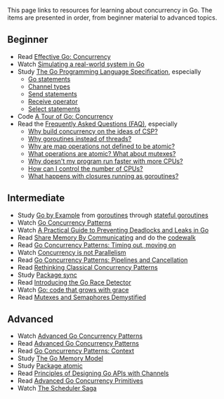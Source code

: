 This page links to resources for learning about concurrency in Go.  The items are presented in order, from beginner material to advanced topics.

## Beginner
- Read [Effective Go: Concurrency](https://golang.org/doc/effective_go.html#concurrency)
- Watch [Simulating a real-world system in Go](https://www.dotconferences.com/2017/11/sameer-ajmani-simulating-a-real-world-system-in-go)
- Study [The Go Programming Language Specification](https://golang.org/ref/spec), especially
    - [Go statements](https://golang.org/ref/spec#Go_statements)
    - [Channel types](https://golang.org/ref/spec#Channel_types)
    - [Send statements](https://golang.org/ref/spec#Send_statements)
    - [Receive operator](https://golang.org/ref/spec#Receive_operator)
    - [Select statements](https://golang.org/ref/spec#Select_statements)
- Code [A Tour of Go: Concurrency](http://tour.golang.org/concurrency/1)
- Read the [Frequently Asked Questions (FAQ)](http://golang.org/doc/faq), especially
    - [Why build concurrency on the ideas of CSP?](http://golang.org/doc/faq#csp)
    - [Why goroutines instead of threads?](http://golang.org/doc/faq#goroutines)
    - [Why are map operations not defined to be atomic?](http://golang.org/doc/faq#atomic_maps)
    - [What operations are atomic? What about mutexes?](http://golang.org/doc/faq#What_operations_are_atomic_What_about_mutexes)
    - [Why doesn't my program run faster with more CPUs?](https://golang.org/doc/faq#parallel_slow)
    - [How can I control the number of CPUs?](https://golang.org/doc/faq#number_cpus)
    - [What happens with closures running as goroutines?](http://golang.org/doc/faq#closures_and_goroutines)

## Intermediate
- Study [Go by Example](https://gobyexample.com) from [goroutines](https://gobyexample.com/goroutines) through [stateful goroutines](https://gobyexample.com/stateful-goroutines)
- Watch [Go Concurrency Patterns](https://talks.golang.org/2012/concurrency.slide#1)
- Watch [A Practical Guide to Preventing Deadlocks and Leaks in Go](https://www.youtube.com/watch?v=3EW1hZ8DVyw)
- Read [Share Memory By Communicating](http://blog.golang.org/share-memory-by-communicating) and do the [codewalk](http://golang.org/doc/codewalk/sharemem/)
- Read [Go Concurrency Patterns: Timing out, moving on](http://blog.golang.org/go-concurrency-patterns-timing-out-and)
- Watch [Concurrency is not Parallelism](http://talks.golang.org/2012/waza.slide#1)
- Read [Go Concurrency Patterns: Pipelines and Cancellation](http://blog.golang.org/pipelines)
- Read [Rethinking Classical Concurrency Patterns](https://github.com/golang/go/wiki/Go-Community-Slides#rethinking-classical-concurrency-patterns)
- Study [Package sync](https://golang.org/pkg/sync/)
- Read [Introducing the Go Race Detector](http://blog.golang.org/race-detector)
- Watch [Go: code that grows with grace](http://talks.golang.org/2012/chat.slide#1)
- Read [Mutexes and Semaphores Demystified](http://www.barrgroup.com/Embedded-Systems/How-To/RTOS-Mutex-Semaphore)

## Advanced
- Watch [Advanced Go Concurrency Patterns](http://blog.golang.org/advanced-go-concurrency-patterns)
- Read [Advanced Go Concurrency Patterns](http://talks.golang.org/2013/advconc.slide#1)
- Read [Go Concurrency Patterns: Context](http://blog.golang.org/context)
- Study [The Go Memory Model](https://golang.org/ref/mem)
- Study [Package atomic](https://golang.org/pkg/sync/atomic/)
- Read [Principles of Designing Go APIs with Channels](https://inconshreveable.com/07-08-2014/principles-of-designing-go-apis-with-channels/)
- Read [Advanced Go Concurrency Primitives](https://encore.dev/blog/advanced-go-concurrency)
- Watch [The Scheduler Saga](https://www.youtube.com/watch?v=YHRO5WQGh0k)